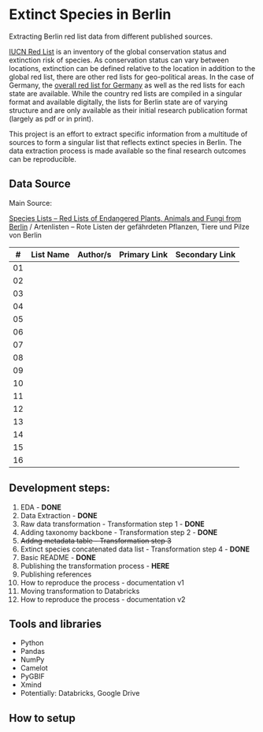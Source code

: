 # Extinct Species in Berlin 

Extracting Berlin red list data from different published sources. 

[IUCN Red List](https://en.wikipedia.org/wiki/IUCN_Red_List) is an inventory of the global conservation status and extinction risk of species. As conservation status can vary between locations, extinction can be defined relative to the location in addition to the global red list, there are other red lists for geo-political areas. In the case of Germany, the [overall red list for Germany](https://www.rote-liste-zentrum.de/en/index.html) as well as the red lists for each state are available. While the country red lists are compiled in a singular format and available digitally, the lists for Berlin state are of varying structure and are only available as their initial research publication format (largely as pdf or in print). 

This project is an effort to extract specific information from a multitude of sources to form a singular list that reflects extinct species in Berlin. The data extraction process is made available so the final research outcomes can be reproducible.  

## Data Source

Main Source: 

[Species Lists – Red Lists of Endangered Plants, Animals and Fungi from Berlin](https://www.berlin.de/sen/uvk/natur-und-gruen/naturschutz/artenschutz/artenlisten-rote-listen/) / Artenlisten – Rote Listen der gefährdeten Pflanzen, Tiere und Pilze von Berlin

| #  | List Name   | Author/s    | Primary Link |  Secondary Link |
| -- | ----------- | ----------- | -----------  | --------------- |
| 01 |        |  |||
| 02 |         |  |||
| 03 |        |  |||
| 04 |         |  |||
| 05 |        |  |||
| 06 |         |  |||
| 07 |        |  |||
| 08 |         |  |||
| 09 |        |  |||
| 10 |         |  |||
| 11 |        |  |||
| 12 |         |  |||
| 13 |        |  |||
| 14 |         |  |||
| 15 |        |  |||
| 16 |         |  |||

## Development steps:

1. EDA -  **DONE**
2. Data Extraction - **DONE**
3. Raw data transformation - Transformation step 1  - **DONE**
4. Adding taxonomy backbone - Transformation step 2 - **DONE**
5. ~~Addng metadata table - Transformation step 3~~
6. Extinct species concatenated data list - Transformation step 4 - **DONE**
7. Basic README - **DONE**
8. Publishing the transformation process - **HERE**
9. Publishing references
10. How to reproduce the process - documentation v1
11. Moving transformation to Databricks
12. How to reproduce the process - documentation v2

## Tools and libraries

* Python
* Pandas
* NumPy
* Camelot
* PyGBIF
* Xmind
* Potentially: Databricks, Google Drive

## How to setup
